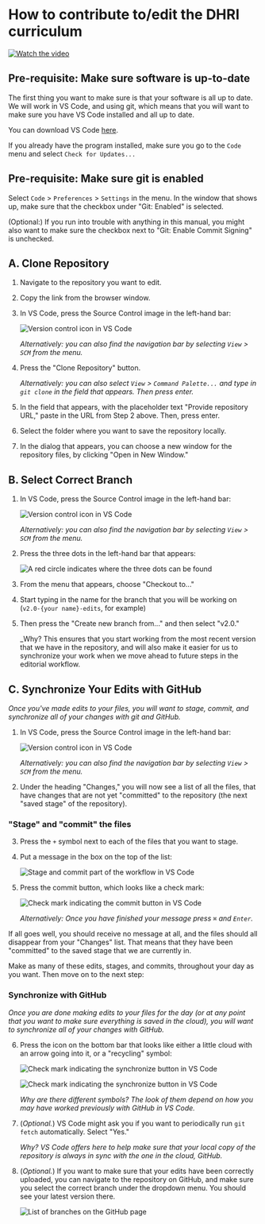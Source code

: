 # How to contribute to/edit the DHRI curriculum

[![Watch the video](video/get-started.gif)](/DHRI-Curriculum/guide/blob/v2.0/video/get-started.mp4?raw=true)

## Pre-requisite: Make sure software is up-to-date

The first thing you want to make sure is that your software is all up to date. We will work in VS Code, and using git, which means that you will want to make sure you have VS Code installed and all up to date.

You can download VS Code [here](https://code.visualstudio.com/download).

If you already have the program installed, make sure you go to the `Code` menu and select `Check for Updates...`

## Pre-requisite: Make sure git is enabled

Select `Code` > `Preferences` > `Settings` in the menu. In the window that shows up, make sure that the checkbox under "Git: Enabled" is selected.

(Optional:) If you run into trouble with anything in this manual, you might also want to make sure the checkbox next to "Git: Enable Commit Signing" is unchecked.

## A. Clone Repository

1. Navigate to the repository you want to edit.

2. Copy the link from the browser window.

3. In VS Code, press the Source Control image in the left-hand bar:

   ![Version control icon in VS Code](images/version-control.png)

   _Alternatively: you can also find the navigation bar by selecting `View` > `SCM` from the menu._

4. Press the "Clone Repository" button.

   _Alternatively: you can also select `View` > `Command Palette...` and type in `git clone` in the field that appears. Then press enter._

5. In the field that appears, with the placeholder text "Provide repository URL," paste in the URL from Step 2 above. Then, press enter.

6. Select the folder where you want to save the repository locally.

7. In the dialog that appears, you can choose a new window for the repository files, by clicking "Open in New Window."

## B. Select Correct Branch

1. In VS Code, press the Source Control image in the left-hand bar:

   ![Version control icon in VS Code](images/version-control.png)

   _Alternatively: you can also find the navigation bar by selecting `View` > `SCM` from the menu._

2. Press the three dots in the left-hand bar that appears:

   ![A red circle indicates where the three dots can be found](images/three-dots.png)

3. From the menu that appears, choose "Checkout to..."

4. Start typing in the name for the branch that you will be working on (`v2.0-{your name}-edits`, for example)

5. Then press the "Create new branch from..." and then select "v2.0."

   _Why? This ensures that you start working from the most recent version that we have in the repository, and will also make it easier for us to synchronize your work when we move ahead to future steps in the editorial workflow.

## C. Synchronize Your Edits with GitHub

_Once you've made edits to your files, you will want to stage, commit, and synchronize all of your changes with git and GitHub._

1. In VS Code, press the Source Control image in the left-hand bar:

   ![Version control icon in VS Code](images/version-control.png)

   _Alternatively: you can also find the navigation bar by selecting `View` > `SCM` from the menu._

2. Under the heading "Changes," you will now see a list of all the files, that have changes that are not yet "committed" to the repository (the next "saved stage" of the repository).

### "Stage" and "commit" the files

3. Press the `+` symbol next to each of the files that you want to stage.

4. Put a message in the box on the top of the list:

   ![Stage and commit part of the workflow in VS Code](images/stage-and-commit.png)

5. Press the commit button, which looks like a check mark:

   ![Check mark indicating the commit button in VS Code](images/check-mark.png)

   _Alternatively: Once you have finished your message press `⌘` and `Enter`._

If all goes well, you should receive no message at all, and the files should all disappear from your "Changes" list. That means that they have been "committed" to the saved stage that we are currently in.

Make as many of these edits, stages, and commits, throughout your day as you want. Then move on to the next step:

### Synchronize with GitHub

_Once you are done making edits to your files for the day (or at any point that you want to make sure everything is saved in the cloud), you will want to synchronize all of your changes with GitHub._

6. Press the icon on the bottom bar that looks like either a little cloud with an arrow going into it, or a "recycling" symbol:

   ![Check mark indicating the synchronize button in VS Code](images/recycling-symbol.png)

   ![Check mark indicating the synchronize button in VS Code](images/recycling-symbol-alt.png)

   _Why are there different symbols? The look of them depend on how you may have worked previously with GitHub in VS Code._

7. (_Optional._) VS Code might ask you if you want to periodically run `git fetch` automatically. Select "Yes."

   _Why? VS Code offers here to help make sure that your local copy of the repository is always in sync with the one in the cloud, GitHub._

8. (_Optional._) If you want to make sure that your edits have been correctly uploaded, you can navigate to the repository on GitHub, and make sure you select the correct branch under the dropdown menu. You should see your latest version there.

   ![List of branches on the GitHub page](images/branches.png)
